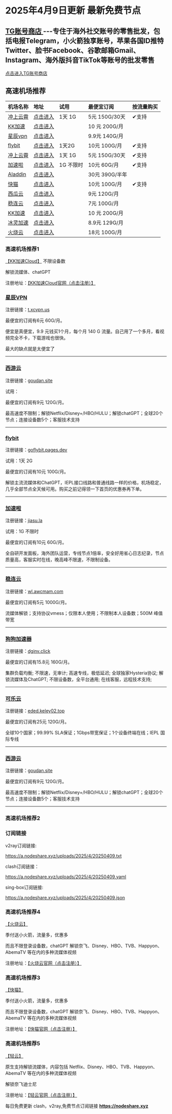 #  2025年4月9日更新 最新免费节点 


 ## [TG账号商店 ](https://shop.nodeshare.xyz/) ---专住于海外社交账号的零售批发，包括电报Telegram，小火箭独享账号，苹果各国ID推特Twitter、脸书Facebook、谷歌邮箱Gmail、Instagram、海外版抖音TikTok等账号的批发零售

[点击进入TG账号商店 ](https://shop.nodeshare.xyz/)


## 高速机场推荐


| 机场名称 | 地址 | 试用 | 最便宜订阅 | 按流量购买 |
| :------- | :--- | :--- | :--------- | :-------- |
| [冲上云霄](https://cpdd.one/?r=42354) | [点击进入](https://cpdd.one/?r=42354) | 1天 1G | 5元 150G/30天 | ✔支持 |
| [KK加速](#ef) | [点击进入](https://kkjiasu.top/#/register?code=lhGhQflc) |  | 10 元 200G/月 |  |
| [星辰vpn](#%E9%BE%99%E7%8C%AB%E4%BA%91) | [点击进入](https://t.xcvpn.us/#/register?code=tLBWwhPs) |  | 9.9元 140G/月 |  |
| [flybit](#flybit) | [点击进入](https://goflybit.pages.dev/#/register?code=iV0dLWfT) | 1天2G | 10元 100G/月 | ✔支持 |
| [冲上云霄](#%E5%86%B2%E4%B8%8A%E4%BA%91%E9%9C%84) | [点击进入](https://cpdd.one/?r=42354) | 1天 1G | 5元 150G/30天 | ✔支持 |
| [加速啦](#%E5%8A%A0%E9%80%9F%E5%95%A6) | [点击进入](https://jiasu.la/?r=42350) | 1G 不限时 | 10元 60G/月 | ✔支持 |
| [Aladdin](#aladdin) | [点击进入](https://www.avatargpt.xyz/register?aff=mN5ERopkOr) |  | 30元 390G/半年 |  | 暂 |
| [快猫](#xxai) | [点击进入](https://kuaimao.io/#/register?code=9xg6G0AV) |  | 10元 100G/月 | ✔支持 |季付/半年付/年付送小火箭|
| [西瓜云](#%E9%9D%92%E4%BA%91%E6%A2%AF) | [点击进入](https://goudan.site/#/register?code=LQzUg4EU) |  | 9元 120G/月 |  |
| [稳连云](#%E9%9D%92%E4%BA%91%E6%A2%AF) | [点击进入](https://xn--9kqq77hqun.com/#/register?code=tsTYVbC0) |  | 7元 100G/月 |  |
| [KK加速](#ef) | [点击进入](https://kkjiasu.top/#/register?code=lhGhQflc) |  | 10 元 200G/月 |  |
| [冰灵加速](https://sulian.info/#/register?code=3R5DYYrL) | [点击进入](https://sulian.info/#/register?code=3R5DYYrL) |  | 8.9元 129G/月 |  |
| [火烧云](#%E9%9D%92%E4%BA%91%E6%A2%AF) | [点击进入](https://huoshaoyun.pro/#/register?code=BP3fNkQd) |  | 18元 100G/月 |  |


###  高速机场推荐1

[【KK加速Cloud】](https://kkjiasu.top/#/register?code=lhGhQflc)
不限设备数

解锁流媒体、chatGPT

注册地址：[【KK加速Cloud官网（点击注册）】](https://kkjiasu.top/#/register?code=lhGhQflc)

### [星辰VPN](https://t.xcvpn.us/#/register?code=tLBWwhPs)

注册链接：[t.xcvpn.us](https://t.xcvpn.us/#/register?code=tLBWwhPs)


最便宜的订阅有6元 60G/月。

便宜是真便宜，9.9 元钱买1个月，每个月 140 G 流量。自己用了一个多月，看视频完全不卡，下载游戏也很快。

最大的缺点就是太便宜了

* * *

### [西游云](https://goudan.site/#/register?code=LQzUg4EU)

注册链接：[goudan.site](https://goudan.site/#/register?code=LQzUg4EU)


试用：

最便宜的订阅有9元 120G/月。

最高速度不限制；解锁Netflix/Disney+/HBO/HULU；解锁chatGPT；全球20个节点；连接设备数5个；客服技术支持

* * *

### [flybit](https://goflybit.pages.dev/#/register?code=iV0dLWfT)

注册链接：[goflybit.pages.dev](https://goflybit.pages.dev/#/register?code=iV0dLWfT)


试用：1天 2G

最便宜的订阅有10元 100G/月。

解锁主流流媒体和ChatGPT，IEPL接口线路和普通线路一样的价格，机场稳定，几乎全部节点全天候可用。购买之前记得领一下首页的优惠券再下单。

* * *

### [加速啦](https://jiasu.la/?r=42350)

注册链接：[jiasu.la](https://jiasu.la/?r=42350)


试用：1G 不限时

最便宜的订阅有10元 60G/月。

全自研开发面板，海外团队运营，专线节点1倍率，安全好用省心日志纪录，节点质量高，客服实时在线，晚高峰不限速，不限制设备。

* * *
### [稳连云](https://xn--9kqq77hqun.com/#/register?code=tsTYVbC0)

注册链接：[wl.awcmam.com](https://xn--9kqq77hqun.com/#/register?code=tsTYVbC0)

最便宜的订阅有5元 1000G/月。

流媒体解锁；支持协议vmess；仅限本人使用；不限制本人设备数；500M 峰值带宽

* * *


### [狗狗加速器](https://www.dginv.click/#/register?code=yi5aid0d)

注册链接：[dginv.click](https://www.dginv.click/#/register?code=yi5aid0d)


最便宜的订阅有15.8元 160G/月。

集群负载均衡; 不限速，无审计; 高速专线，极低延迟; 全球独家Hysteria协议; 解锁流媒体及ChatGPT; 不限设备数，全平台通用; 在线客服，远程技术支持;

* * *

### [可乐云](https://eded.keley02.top/#/login?code=TRbo3nMf)

注册链接：[eded.keley02.top](https://eded.keley02.top/#/login?code=TRbo3nMf)

最便宜的订阅有25元 120G/月。

全球10个国家；99.99% SLA保证；1Gbps带宽保证；1个设备终端在线；IEPL 国际专线

* * *


### [西游云](https://goudan.site/#/register?code=LQzUg4EU)

注册链接：[goudan.site](https://goudan.site/#/register?code=LQzUg4EU)

 
最便宜的订阅有9元 120G/月。

最高速度不限制；解锁Netflix/Disney+/HBO/HULU；解锁chatGPT；全球20个节点；连接设备数5个；客服技术支持

* * *


###  高速机场推荐2





### 订阅链接

v2ray订阅链接: 

https://a.nodeshare.xyz/uploads/2025/4/20250409.txt 

clash订阅链接：

https://a.nodeshare.xyz/uploads/2025/4/20250409.yaml

sing-box订阅链接: 

 https://a.nodeshare.xyz/uploads/2025/4/20250409.json 

### 高速机场推荐4

[【火烧云】](https://huoshaoyun.pro/#/register?code=iYoHYy6g)

季付送小火箭，流量多，优惠多

而且不限登录设备数，chatGPT 解锁奈飞、Disney、HBO、TVB、Happyon、AbemaTV 等在内的多种流媒体视频

注册地址：[【火烧云官网（点击注册）】](https://huoshaoyun.pro/#/register?code=iYoHYy6g)

### 高速机场推荐3

[【快猫】](https://kuaimao.io/#/register?code=TTaIXhNs)

季付送小火箭，流量多，优惠多

而且不限登录设备数，chatGPT 解锁奈飞、Disney、HBO、TVB、Happyon、AbemaTV 等在内的多种流媒体视频

注册地址：[【快猫官网（点击注册）】](https://kuaimao.io/#/register?code=TTaIXhNs)

###  高速机场推荐5 

 [【轻云】](https://qingyun.world/#/register?code=C5zOLvph)

原生支持解锁流媒体，内容包括 Netflix、Disney、HBO、TVB、Happyon、AbemaTV 等在内的多种流媒体视频

解锁奈飞迪士尼

注册地址：[【轻云官网（点击注册）】](https://qingyun.world/#/register?code=C5zOLvph)

每日免费更新 clash，v2ray,免费节点订阅链接
**https://nodeshare.xyz**
